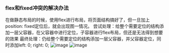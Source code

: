 ### flex和fixed冲突的解决办法
在做静态布局的时候，使用flex进行布局，将页面结构搞好了，但一旦加上position: fixed定位后，就会出现图一情况。
尝试处理：给整个需要定位的结构添加一层父容器，在父容器中进行定位，子容器进行flex布局，但还是无法得到想要的效果
最终处理：仍给整个需要定位的结构添加一层父容器，并父容器定位，同时添加left: 0; right: 0;
![image](https://user-images.githubusercontent.com/55281287/129646831-1e3392d1-f197-40f1-93b6-68944daa4aed.png)
![image](https://user-images.githubusercontent.com/55281287/129646875-26aba4ed-0a8e-4fed-b437-394f65778677.png)
